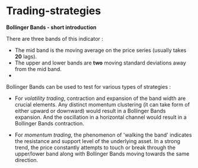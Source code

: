 # Trading-strategies

**Bollinger Bands - short introduction**

There are three bands of this indicator :

- The mid band is the moving average on the price series (usually takes **20** lags). 
- The upper and lower bands are **two** moving standard deviations away from the mid band. 
- 
Bollinger Bands can be used to test for various types of strategies :

- For *volatility trading*, contraction and expansion of the band width are crucial elements. Any distinct momentum clustering (it can take form of either upward or downward) would result in a Bollinger Bands expansion. And the oscillation in a horizontal channel would result in a Bollinger Bands contraction.

- For *momentum trading*, the phenomenon of 'walking the band' indicates the resistance and support level of the underlying asset. In a strong trend, the price constantly attempts to touch or break through the upper/lower band along with Bollinger Bands moving towards the same direction.
